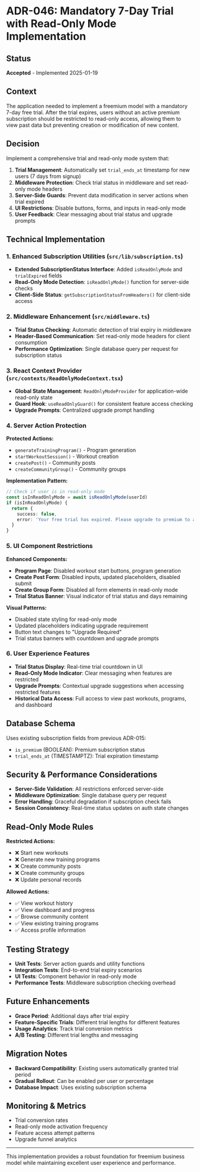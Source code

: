 # ADR-046: Mandatory 7-Day Trial with Read-Only Mode Implementation

## Status
**Accepted** - Implemented 2025-01-19

## Context
The application needed to implement a freemium model with a mandatory 7-day free trial. After the trial expires, users without an active premium subscription should be restricted to read-only access, allowing them to view past data but preventing creation or modification of new content.

## Decision
Implement a comprehensive trial and read-only mode system that:

1. **Trial Management**: Automatically set `trial_ends_at` timestamp for new users (7 days from signup)
2. **Middleware Protection**: Check trial status in middleware and set read-only mode headers
3. **Server-Side Guards**: Prevent data modification in server actions when trial expired
4. **UI Restrictions**: Disable buttons, forms, and inputs in read-only mode
5. **User Feedback**: Clear messaging about trial status and upgrade prompts

## Technical Implementation

### 1. Enhanced Subscription Utilities (`src/lib/subscription.ts`)
- **Extended SubscriptionStatus Interface**: Added `isReadOnlyMode` and `trialExpired` fields
- **Read-Only Mode Detection**: `isReadOnlyMode()` function for server-side checks
- **Client-Side Status**: `getSubscriptionStatusFromHeaders()` for client-side access

### 2. Middleware Enhancement (`src/middleware.ts`)
- **Trial Status Checking**: Automatic detection of trial expiry in middleware
- **Header-Based Communication**: Set read-only mode headers for client consumption
- **Performance Optimization**: Single database query per request for subscription status

### 3. React Context Provider (`src/contexts/ReadOnlyModeContext.tsx`)
- **Global State Management**: `ReadOnlyModeProvider` for application-wide read-only state
- **Guard Hook**: `useReadOnlyGuard()` for consistent feature access checking
- **Upgrade Prompts**: Centralized upgrade prompt handling

### 4. Server Action Protection
**Protected Actions:**
- `generateTrainingProgram()` - Program generation
- `startWorkoutSession()` - Workout creation
- `createPost()` - Community posts
- `createCommunityGroup()` - Community groups

**Implementation Pattern:**
```typescript
// Check if user is in read-only mode
const isInReadOnlyMode = await isReadOnlyMode(userId)
if (isInReadOnlyMode) {
  return { 
    success: false, 
    error: 'Your free trial has expired. Please upgrade to premium to access this feature.' 
  }
}
```

### 5. UI Component Restrictions
**Enhanced Components:**
- **Program Page**: Disabled workout start buttons, program generation
- **Create Post Form**: Disabled inputs, updated placeholders, disabled submit
- **Create Group Form**: Disabled all form elements in read-only mode
- **Trial Status Banner**: Visual indicator of trial status and days remaining

**Visual Patterns:**
- Disabled state styling for read-only mode
- Updated placeholders indicating upgrade requirement
- Button text changes to "Upgrade Required"
- Trial status banners with countdown and upgrade prompts

### 6. User Experience Features
- **Trial Status Display**: Real-time trial countdown in UI
- **Read-Only Mode Indicator**: Clear messaging when features are restricted
- **Upgrade Prompts**: Contextual upgrade suggestions when accessing restricted features
- **Historical Data Access**: Full access to view past workouts, programs, and dashboard

## Database Schema
Uses existing subscription fields from previous ADR-015:
- `is_premium` (BOOLEAN): Premium subscription status
- `trial_ends_at` (TIMESTAMPTZ): Trial expiration timestamp

## Security & Performance Considerations
- **Server-Side Validation**: All restrictions enforced server-side
- **Middleware Optimization**: Single database query per request
- **Error Handling**: Graceful degradation if subscription check fails
- **Session Consistency**: Real-time status updates on auth state changes

## Read-Only Mode Rules
**Restricted Actions:**
- ❌ Start new workouts
- ❌ Generate new training programs
- ❌ Create community posts
- ❌ Create community groups
- ❌ Update personal records

**Allowed Actions:**
- ✅ View workout history
- ✅ View dashboard and progress
- ✅ Browse community content
- ✅ View existing training programs
- ✅ Access profile information

## Testing Strategy
- **Unit Tests**: Server action guards and utility functions
- **Integration Tests**: End-to-end trial expiry scenarios
- **UI Tests**: Component behavior in read-only mode
- **Performance Tests**: Middleware subscription checking overhead

## Future Enhancements
- **Grace Period**: Additional days after trial expiry
- **Feature-Specific Trials**: Different trial lengths for different features
- **Usage Analytics**: Track trial conversion metrics
- **A/B Testing**: Different trial lengths and messaging

## Migration Notes
- **Backward Compatibility**: Existing users automatically granted trial period
- **Gradual Rollout**: Can be enabled per user or percentage
- **Database Impact**: Uses existing subscription schema

## Monitoring & Metrics
- Trial conversion rates
- Read-only mode activation frequency
- Feature access attempt patterns
- Upgrade funnel analytics

---

This implementation provides a robust foundation for freemium business model while maintaining excellent user experience and performance.